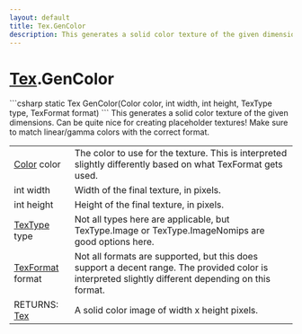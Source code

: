 ```yaml
---
layout: default
title: Tex.GenColor
description: This generates a solid color texture of the given dimensions. Can be quite nice for creating placeholder textures! Make sure to match linear/gamma colors with the correct format.
---
```

# [Tex]({{site.url}}/Pages/StereoKit/Tex.html).GenColor

<div class='signature' markdown='1'>
```csharp
static Tex GenColor(Color color, int width, int height, TexType type, TexFormat format)
```
This generates a solid color texture of the given
dimensions. Can be quite nice for creating placeholder textures!
Make sure to match linear/gamma colors with the correct format.
</div>

|  |  |
|--|--|
|[Color]({{site.url}}/Pages/StereoKit/Color.html) color|The color to use for the texture. This is             interpreted slightly differently based on what TexFormat gets used.|
|int width|Width of the final texture, in pixels.|
|int height|Height of the final texture, in pixels.|
|[TexType]({{site.url}}/Pages/StereoKit/TexType.html) type|Not all types here are applicable, but             TexType.Image or TexType.ImageNomips are good options here.|
|[TexFormat]({{site.url}}/Pages/StereoKit/TexFormat.html) format|Not all formats are supported, but this does             support a decent range. The provided color is interpreted slightly             different depending on this format.|
|RETURNS: [Tex]({{site.url}}/Pages/StereoKit/Tex.html)|A solid color image of width x height pixels.|




